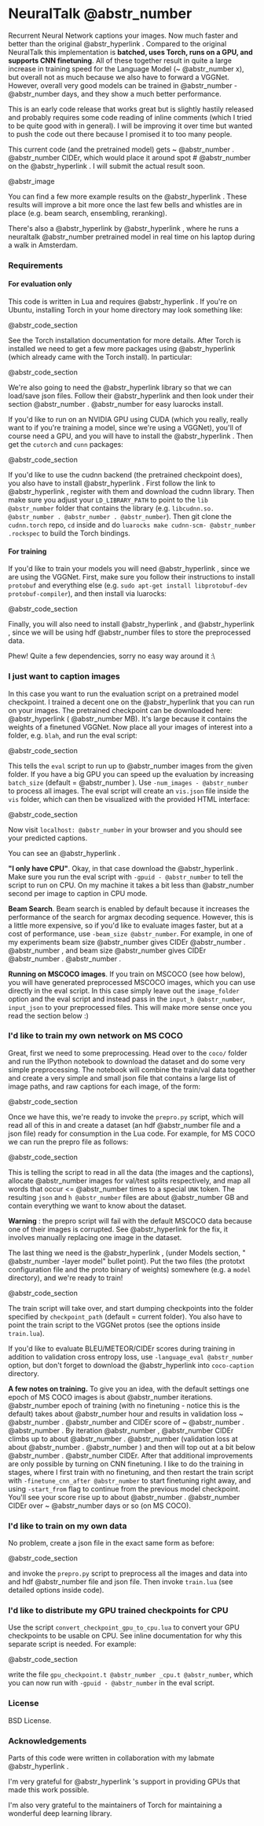 # NeuralTalk @abstr_number

Recurrent Neural Network captions your images. Now much faster and better than the original @abstr_hyperlink . Compared to the original NeuralTalk this implementation is **batched, uses Torch, runs on a GPU, and supports CNN finetuning**. All of these together result in quite a large increase in training speed for the Language Model (~ @abstr_number x), but overall not as much because we also have to forward a VGGNet. However, overall very good models can be trained in @abstr_number - @abstr_number days, and they show a much better performance.

This is an early code release that works great but is slightly hastily released and probably requires some code reading of inline comments (which I tried to be quite good with in general). I will be improving it over time but wanted to push the code out there because I promised it to too many people.

This current code (and the pretrained model) gets ~ @abstr_number . @abstr_number CIDEr, which would place it around spot # @abstr_number on the @abstr_hyperlink . I will submit the actual result soon.

@abstr_image 

You can find a few more example results on the @abstr_hyperlink . These results will improve a bit more once the last few bells and whistles are in place (e.g. beam search, ensembling, reranking).

There's also a @abstr_hyperlink by @abstr_hyperlink , where he runs a neuraltalk @abstr_number pretrained model in real time on his laptop during a walk in Amsterdam.

### Requirements

#### For evaluation only

This code is written in Lua and requires @abstr_hyperlink . If you're on Ubuntu, installing Torch in your home directory may look something like: 

@abstr_code_section 

See the Torch installation documentation for more details. After Torch is installed we need to get a few more packages using @abstr_hyperlink (which already came with the Torch install). In particular:

@abstr_code_section 

We're also going to need the @abstr_hyperlink library so that we can load/save json files. Follow their @abstr_hyperlink and then look under their section @abstr_number . @abstr_number for easy luarocks install.

If you'd like to run on an NVIDIA GPU using CUDA (which you really, really want to if you're training a model, since we're using a VGGNet), you'll of course need a GPU, and you will have to install the @abstr_hyperlink . Then get the `cutorch` and `cunn` packages:

@abstr_code_section 

If you'd like to use the cudnn backend (the pretrained checkpoint does), you also have to install @abstr_hyperlink . First follow the link to @abstr_hyperlink , register with them and download the cudnn library. Then make sure you adjust your `LD_LIBRARY_PATH` to point to the `lib @abstr_number` folder that contains the library (e.g. `libcudnn.so. @abstr_number . @abstr_number . @abstr_number`). Then git clone the `cudnn.torch` repo, `cd` inside and do `luarocks make cudnn-scm- @abstr_number .rockspec` to build the Torch bindings.

#### For training

If you'd like to train your models you will need @abstr_hyperlink , since we are using the VGGNet. First, make sure you follow their instructions to install `protobuf` and everything else (e.g. `sudo apt-get install libprotobuf-dev protobuf-compiler`), and then install via luarocks:

@abstr_code_section 

Finally, you will also need to install @abstr_hyperlink , and @abstr_hyperlink , since we will be using hdf @abstr_number files to store the preprocessed data.

Phew! Quite a few dependencies, sorry no easy way around it :\

### I just want to caption images

In this case you want to run the evaluation script on a pretrained model checkpoint. I trained a decent one on the @abstr_hyperlink that you can run on your images. The pretrained checkpoint can be downloaded here: @abstr_hyperlink ( @abstr_number MB). It's large because it contains the weights of a finetuned VGGNet. Now place all your images of interest into a folder, e.g. `blah`, and run the eval script:

@abstr_code_section 

This tells the `eval` script to run up to @abstr_number images from the given folder. If you have a big GPU you can speed up the evaluation by increasing `batch_size` (default = @abstr_number ). Use `-num_images - @abstr_number` to process all images. The eval script will create an `vis.json` file inside the `vis` folder, which can then be visualized with the provided HTML interface:

@abstr_code_section 

Now visit `localhost: @abstr_number` in your browser and you should see your predicted captions.

You can see an @abstr_hyperlink .

**"I only have CPU"**. Okay, in that case download the @abstr_hyperlink . Make sure you run the eval script with `-gpuid - @abstr_number` to tell the script to run on CPU. On my machine it takes a bit less than @abstr_number second per image to caption in CPU mode.

**Beam Search**. Beam search is enabled by default because it increases the performance of the search for argmax decoding sequence. However, this is a little more expensive, so if you'd like to evaluate images faster, but at a cost of performance, use `-beam_size @abstr_number`. For example, in one of my experiments beam size @abstr_number gives CIDEr @abstr_number . @abstr_number , and beam size @abstr_number gives CIDEr @abstr_number . @abstr_number .

**Running on MSCOCO images**. If you train on MSCOCO (see how below), you will have generated preprocessed MSCOCO images, which you can use directly in the eval script. In this case simply leave out the `image_folder` option and the eval script and instead pass in the `input_h @abstr_number`, `input_json` to your preprocessed files. This will make more sense once you read the section below :)

### I'd like to train my own network on MS COCO

Great, first we need to some preprocessing. Head over to the `coco/` folder and run the IPython notebook to download the dataset and do some very simple preprocessing. The notebook will combine the train/val data together and create a very simple and small json file that contains a large list of image paths, and raw captions for each image, of the form:

@abstr_code_section 

Once we have this, we're ready to invoke the `prepro.py` script, which will read all of this in and create a dataset (an hdf @abstr_number file and a json file) ready for consumption in the Lua code. For example, for MS COCO we can run the prepro file as follows:

@abstr_code_section 

This is telling the script to read in all the data (the images and the captions), allocate @abstr_number images for val/test splits respectively, and map all words that occur <= @abstr_number times to a special `UNK` token. The resulting `json` and `h @abstr_number` files are about @abstr_number GB and contain everything we want to know about the dataset.

**Warning** : the prepro script will fail with the default MSCOCO data because one of their images is corrupted. See @abstr_hyperlink for the fix, it involves manually replacing one image in the dataset.

The last thing we need is the @abstr_hyperlink , (under Models section, " @abstr_number -layer model" bullet point). Put the two files (the prototxt configuration file and the proto binary of weights) somewhere (e.g. a `model` directory), and we're ready to train!

@abstr_code_section 

The train script will take over, and start dumping checkpoints into the folder specified by `checkpoint_path` (default = current folder). You also have to point the train script to the VGGNet protos (see the options inside `train.lua`).

If you'd like to evaluate BLEU/METEOR/CIDEr scores during training in addition to validation cross entropy loss, use `-language_eval @abstr_number` option, but don't forget to download the @abstr_hyperlink into `coco-caption` directory.

**A few notes on training.** To give you an idea, with the default settings one epoch of MS COCO images is about @abstr_number iterations. @abstr_number epoch of training (with no finetuning - notice this is the default) takes about @abstr_number hour and results in validation loss ~ @abstr_number . @abstr_number and CIDEr score of ~ @abstr_number . @abstr_number . By iteration @abstr_number , @abstr_number CIDEr climbs up to about @abstr_number . @abstr_number (validation loss at about @abstr_number . @abstr_number ) and then will top out at a bit below @abstr_number . @abstr_number CIDEr. After that additional improvements are only possible by turning on CNN finetuning. I like to do the training in stages, where I first train with no finetuning, and then restart the train script with `-finetune_cnn_after @abstr_number` to start finetuning right away, and using `-start_from` flag to continue from the previous model checkpoint. You'll see your score rise up to about @abstr_number . @abstr_number CIDEr over ~ @abstr_number days or so (on MS COCO).

### I'd like to train on my own data

No problem, create a json file in the exact same form as before:

@abstr_code_section 

and invoke the `prepro.py` script to preprocess all the images and data into and hdf @abstr_number file and json file. Then invoke `train.lua` (see detailed options inside code).

### I'd like to distribute my GPU trained checkpoints for CPU

Use the script `convert_checkpoint_gpu_to_cpu.lua` to convert your GPU checkpoints to be usable on CPU. See inline documentation for why this separate script is needed. For example:

@abstr_code_section 

write the file `gpu_checkpoint.t @abstr_number _cpu.t @abstr_number`, which you can now run with `-gpuid - @abstr_number` in the eval script.

### License

BSD License.

### Acknowledgements

Parts of this code were written in collaboration with my labmate @abstr_hyperlink . 

I'm very grateful for @abstr_hyperlink 's support in providing GPUs that made this work possible.

I'm also very grateful to the maintainers of Torch for maintaining a wonderful deep learning library.
